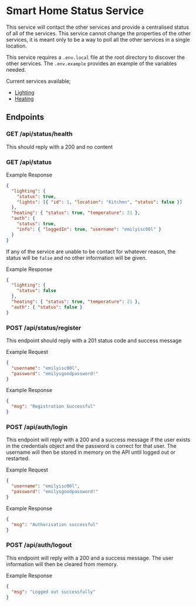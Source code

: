 # Smart Home Status Service

This service will contact the other services and provide a centralised status of all of the services. This service cannot change the properties of the other services, it is meant only to be a way to poll all the other services in a single location.

This service requires a `.env.local` file at the root directory to discover the other services. The `.env.example` provides an example of the variables needed.

Current services available;

- [Lighting](https://github.com/northcoders/ce-smart-home-lights)
- [Heating](https://github.com/northcoders/ce-smart-home-heating)

## Endpoints

### GET /api/status/health

This should reply with a 200 and no content

### GET /api/status

Example Response

```json
{
  "lighting": {
    "status": true,
    "lights": [{ "id": 1, "location": "Kitchen", "status": false }]
  },
  "heating": { "status": true, "temperature": 21 },
  "auth": {
    "status": true,
    "info": { "loggedIn": true, "username": "emilyisc00l" }
  }
}
```

If any of the service are unable to be contact for whatever reason, the status will be `false` and no other information will be given.

Example Response

```json
{
  "lighting": {
    "status": false
  },
  "heating": { "status": true, "temperature": 21 },
  "auth": { "status": false }
}
```

### POST /api/status/register

This endpoint should reply with a 201 status code and success message

Example Request

```json
{
  "username": "emilyisc00l",
  "password": "emilysgoodpassword!"
}
```

Example Response

```json
{
  "msg": "Registration Successful"
}
```

### POST /api/auth/login

This endpoint will reply with a 200 and a success message if the user exists in the credentials object and the password is correct for that user. The username will then be stored in memory on the API until logged out or restarted.

Example Request

```json
{
  "username": "emilyisc00l",
  "password": "emilysgoodpassword!"
}
```

Example Response

```json
{
  "msg": "Authorisation successful"
}
```

### POST /api/auth/logout

This endpoint will reply with a 200 and a success message. The user information will then be cleared from memory.

Example Response

```json
{
  "msg": "Logged out successfully"
}
```
